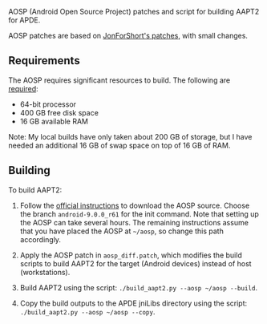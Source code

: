 
AOSP (Android Open Source Project) patches and script for building AAPT2 for APDE.

AOSP patches are based on [JonForShort's patches](https://github.com/JonForShort/android-tools),
with small changes.

## Requirements

The AOSP requires significant resources to build. The following are
[required](https://source.android.com/setup/build/requirements):

- 64-bit processor
- 400 GB free disk space
- 16 GB available RAM

Note: My local builds have only taken about 200 GB of storage, but I
have needed an additional 16 GB of swap space on top of 16 GB of RAM.

## Building

To build AAPT2:

1. Follow the [official instructions](https://source.android.com/setup/build/downloading)
   to download the AOSP source. Choose the branch `android-9.0.0_r61` for the init command.
   Note that setting up the AOSP can take several hours. The remaining instructions assume
   that you have placed the AOSP at `~/aosp`, so change this path accordingly.

2. Apply the AOSP patch in `aosp_diff.patch`, which modifies the build scripts to build AAPT2
   for the target (Android devices) instead of host (workstations).

3. Build AAPT2 using the script: `./build_aapt2.py --aosp ~/aosp --build`.

4. Copy the build outputs to the APDE jniLibs directory using the script:
   `./build_aapt2.py --aosp ~/aosp --copy`.
